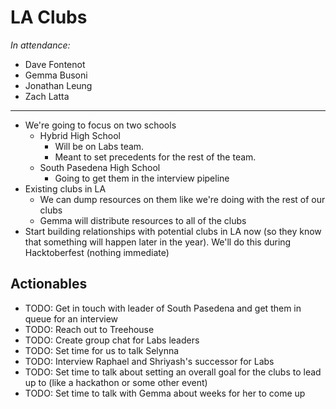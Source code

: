 # LA Clubs

_In attendance:_

- Dave Fontenot
- Gemma Busoni
- Jonathan Leung
- Zach Latta

-------------------------------------------------------------------------------

- We're going to focus on two schools
  - Hybrid High School
    - Will be on Labs team.
    - Meant to set precedents for the rest of the team.
  - South Pasedena High School
    - Going to get them in the interview pipeline
- Existing clubs in LA
  - We can dump resources on them like we're doing with the rest of our clubs
  - Gemma will distribute resources to all of the clubs
- Start building relationships with potential clubs in LA now (so they know that
  something will happen later in the year). We'll do this during Hacktoberfest
  (nothing immediate)

## Actionables

- TODO: Get in touch with leader of South Pasedena and get them in queue for an
  interview
- TODO: Reach out to Treehouse
- TODO: Create group chat for Labs leaders
- TODO: Set time for us to talk Selynna
- TODO: Interview Raphael and Shriyash's successor for Labs
- TODO: Set time to talk about setting an overall goal for the clubs to lead up
  to (like a hackathon or some other event)
- TODO: Set time to talk with Gemma about weeks for her to come up
